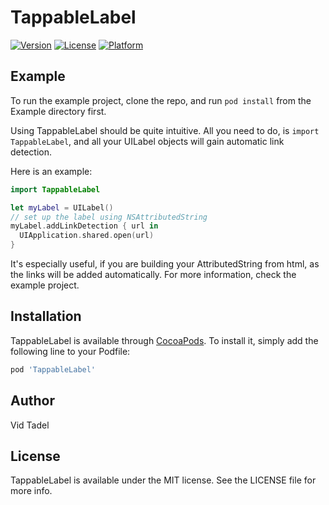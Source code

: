 # TappableLabel

[![Version](https://img.shields.io/cocoapods/v/TappableLabel.svg?style=flat)](https://cocoapods.org/pods/TappableLabel)
[![License](https://img.shields.io/cocoapods/l/TappableLabel.svg?style=flat)](https://cocoapods.org/pods/TappableLabel)
[![Platform](https://img.shields.io/cocoapods/p/TappableLabel.svg?style=flat)](https://cocoapods.org/pods/TappableLabel)

## Example

To run the example project, clone the repo, and run `pod install` from the Example directory first.

Using TappableLabel should be quite intuitive. All you need to do, is `import TappableLabel`, and all your UILabel objects will gain automatic link detection.

Here is an example:
```swift
import TappableLabel

let myLabel = UILabel()
// set up the label using NSAttributedString
myLabel.addLinkDetection { url in
  UIApplication.shared.open(url)
}
```

It's especially useful, if you are building your AttributedString from html, as the links will be added automatically.
For more information, check the example project.

## Installation

TappableLabel is available through [CocoaPods](https://cocoapods.org). To install
it, simply add the following line to your Podfile:

```ruby
pod 'TappableLabel'
```

## Author

Vid Tadel

## License

TappableLabel is available under the MIT license. See the LICENSE file for more info.
